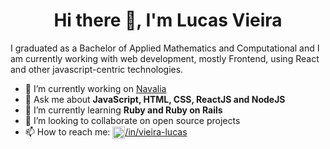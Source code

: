 <h1 align="center">Hi there 👋, I'm Lucas Vieira</h1>

I graduated as a Bachelor of Applied Mathematics and Computational and I am currently working with web development, mostly Frontend, using React and other javascript-centric technologies.

<!--
![Anurag's github stats](https://github-readme-stats.vercel.app/api?username=lukazovic&show_icons=true&theme=tokyonight) ![Top Langs](https://github-readme-stats.sabesansathananthan.vercel.app/api/top-langs/?username=lukazovic&amp;layout=compact&amp;theme=tokyonight)
-->

- 🔭 I’m currently working on [Navalia](https://www.navalia.io/)
- 💬 Ask me about **JavaScript, HTML, CSS, ReactJS and NodeJS**
- 🌱 I’m currently learning **Ruby and Ruby on Rails**
- 👯 I’m looking to collaborate on open source projects
- 📫 How to reach me: <a href="https://www.linkedin.com/in/vieira-lucas" target="_blank"><img align="center" src="https://cdn.jsdelivr.net/npm/simple-icons@3.0.1/icons/linkedin.svg" alt="LinkedIn Lucas Vieira" height="20" width="20" /></a>[/in/vieira-lucas](https://www.linkedin.com/in/vieira-lucas)

<!--
**Lukazovic/Lukazovic** is a ✨ _special_ ✨ repository because its `README.md` (this file) appears on your GitHub profile.

Here are some ideas to get you started:

- 🔭 I’m currently working on ...
- 🌱 I’m currently learning ...
- 👯 I’m looking to collaborate on ...
- 🤔 I’m looking for help with ...
- 💬 Ask me about ...
- 📫 How to reach me: ...
- 😄 Pronouns: ...
- ⚡ Fun fact: ...
-->
